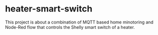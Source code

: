# heater-smart-switch
This project is about a combination of MQTT based home minotoring and Node-Red flow that controls the Shelly smart switch of a heater.
